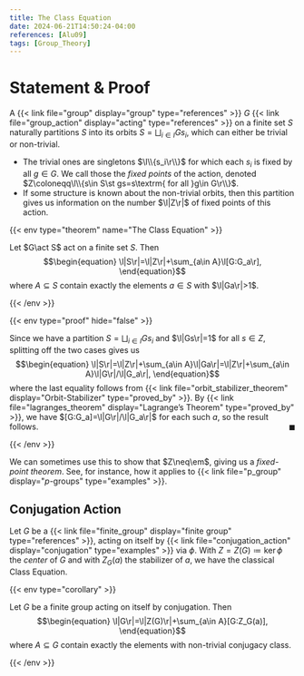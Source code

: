 ```yaml
---
title: The Class Equation
date: 2024-06-21T14:50:24-04:00
references: [Alu09]
tags: [Group_Theory]
---
```


# Statement & Proof

A {{< link file="group" display="group" type="references" >}} $G$ {{< link file="group_action" display="acting" type="references" >}} on a finite set $S$ naturally partitions $S$ into its orbits $S=\bigsqcup_{i\in I}Gs_i$, which can either be trivial or non-trivial.
* The trivial ones are singletons $\l\\{s_i\r\\}$ for which each $s_i$ is fixed by all $g\in G$. We call those the *fixed points* of the action, denoted $Z\coloneqq\l\\{s\in S\st gs=s\textrm{ for all }g\in G\r\\}$.
* If some structure is known about the non-trivial orbits, then this partition gives us information on the number $\l|Z\r|$ of fixed points of this action.

{{< env type="theorem" name="The Class Equation" >}}

Let $G\act S$ act on a finite set $S$. Then
$$\begin{equation}
    \l|S\r|=\l|Z\r|+\sum_{a\in A}\l[G:G_a\r],
\end{equation}$$
where $A\subseteq S$ contain exactly the elements $a\in S$ with $\l|Ga\r|>1$.

{{< /env >}}

{{< env type="proof" hide="false" >}}

Since we have a partition $S=\bigsqcup_{i\in I}Gs_i$ and $\l|Gs\r|=1$ for all $s\in Z$, splitting off the two cases gives us
$$\begin{equation}
    \l|S\r|=\l|Z\r|+\sum_{a\in A}\l|Ga\r|=\l|Z\r|+\sum_{a\in A}\l|G\r|/\l|G_a\r|,
\end{equation}$$
where the last equality follows from {{< link file="orbit_stabilizer_theorem" display="Orbit-Stabilizer" type="proved_by" >}}. By {{< link file="lagranges_theorem" display="Lagrange’s Theorem" type="proved_by" >}}, we have $[G:G_a]=\l|G\r|/\l|G_a\r|$ for each such $a$, so the result follows.<span style="float:right;">$\blacksquare$</span>

{{< /env >}}

<div class="space"></div>

We can sometimes use this to show that $Z\neq\em$, giving us a *fixed-point theorem*. See, for instance, how it applies to {{< link file="p_group" display="$p$-groups" type="examples" >}}.

<div class="space"></div>

## Conjugation Action

Let $G$ be a {{< link file="finite_group" display="finite group" type="references" >}}, acting on itself by {{< link file="conjugation_action" display="conjugation" type="examples" >}} via $\phi$. With $Z=Z(G)\coloneqq\ker\phi$ the *center* of $G$ and with $Z_G(a)$ the stabilizer of $a$, we have the classical Class Equation.

{{< env type="corollary" >}}

Let $G$ be a finite group acting on itself by conjugation. Then
$$\begin{equation}
    \l|G\r|=\l|Z(G)\r|+\sum_{a\in A}[G:Z_G(a)],
\end{equation}$$
where $A\subseteq G$ contain exactly the elements with non-trivial conjugacy class.

{{< /env >}}
